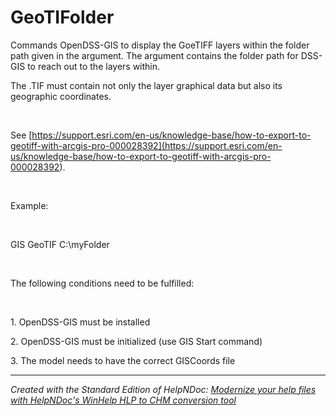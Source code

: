 # GeoTIFolder

Commands OpenDSS-GIS to display the GoeTIFF layers within the folder path given in the argument. The argument contains the folder path for DSS-GIS to reach out to the layers within.

The .TIF must contain not only the layer graphical data but also its geographic coordinates.

&nbsp;

See [https://support.esri.com/en-us/knowledge-base/how-to-export-to-geotiff-with-arcgis-pro-000028392](<https://support.esri.com/en-us/knowledge-base/how-to-export-to-geotiff-with-arcgis-pro-000028392>).

&nbsp;

Example:

&nbsp;

GIS GeoTIF C:\\myFolder

&nbsp;

The following conditions need to be fulfilled:

&nbsp;

&#49;. OpenDSS-GIS must be installed

&#50;. OpenDSS-GIS must be initialized (use GIS Start command)

&#51;. The model needs to have the correct GISCoords file

***
_Created with the Standard Edition of HelpNDoc: [Modernize your help files with HelpNDoc's WinHelp HLP to CHM conversion tool](<https://www.helpndoc.com/step-by-step-guides/how-to-convert-a-hlp-winhelp-help-file-to-a-chm-html-help-help-file/>)_
